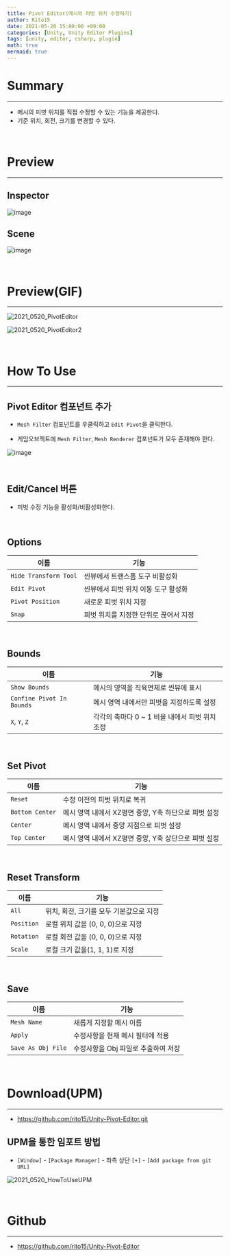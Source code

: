 ```yaml
---
title: Pivot Editor(메시의 피벗 위치 수정하기)
author: Rito15
date: 2021-05-20 15:00:00 +09:00
categories: [Unity, Unity Editor Plugins]
tags: [unity, editor, csharp, plugin]
math: true
mermaid: true
---
```


# Summary
---
- 메시의 피벗 위치를 직접 수정할 수 있는 기능을 제공한다.
- 기준 위치, 회전, 크기를 변경할 수 있다.

<br>

# Preview
---

## **Inspector**
![image](https://user-images.githubusercontent.com/42164422/118937470-8bf96400-b988-11eb-8683-3322d51f272a.png)

## **Scene**

![image](https://user-images.githubusercontent.com/42164422/118936749-c7dff980-b987-11eb-838d-8a673497ed17.png)

<br>

# Preview(GIF)
---

![2021_0520_PivotEditor](https://user-images.githubusercontent.com/42164422/118942640-e21cd600-b98d-11eb-97f2-25dac89a6ab9.gif)

![2021_0520_PivotEditor2](https://user-images.githubusercontent.com/42164422/118942646-e34e0300-b98d-11eb-8dd4-72a368d8016e.gif)

<br>

# How To Use
---

## **Pivot Editor 컴포넌트 추가**

- `Mesh Filter` 컴포넌트를 우클릭하고 `Edit Pivot`을 클릭한다.

- 게임오브젝트에 `Mesh Filter`, `Mesh Renderer` 컴포넌트가 모두 존재해야 한다.

![image](https://user-images.githubusercontent.com/42164422/118944426-83f0f280-b98f-11eb-8201-fd5dbc0c330b.png)

<br>

## **Edit/Cancel 버튼**

- 피벗 수정 기능을 활성화/비활성화한다.

<br>

## **Options**

|이름|기능|
|---|---|
|`Hide Transform Tool`|씬뷰에서 트랜스폼 도구 비활성화|
|`Edit Pivot`|씬뷰에서 피벗 위치 이동 도구 활성화|
|`Pivot Position`|새로운 피벗 위치 지정|
|`Snap`|피벗 위치를 지정한 단위로 끊어서 지정|

<br>

## **Bounds**

|이름|기능|
|---|---|
|`Show Bounds`|메시의 영역을 직육면체로 씬뷰에 표시|
|`Confine Pivot In Bounds`|메시 영역 내에서만 피벗을 지정하도록 설정|
|`X`, `Y`, `Z`|각각의 축마다 0 ~ 1 비율 내에서 피벗 위치 조정|

<br>

## **Set Pivot**

|이름|기능|
|---|---|
|`Reset`|수정 이전의 피벗 위치로 복귀|
|`Bottom Center`|메시 영역 내에서 XZ평면 중앙, Y축 하단으로 피벗 설정|
|`Center`|메시 영역 내에서 중앙 지점으로 피벗 설정|
|`Top Center`|메시 영역 내에서 XZ평면 중앙, Y축 상단으로 피벗 설정|

<br>

## **Reset Transform**

|이름|기능|
|---|---|
|`All`|위치, 회전, 크기를 모두 기본값으로 지정|
|`Position`|로컬 위치 값을 (0, 0, 0)으로 지정|
|`Rotation`|로컬 회전 값을 (0, 0, 0)으로 지정|
|`Scale`|로컬 크기 값을(1, 1, 1)로 지정|

<br>

## **Save**

|이름|기능|
|---|---|
|`Mesh Name`|새롭게 지정할 메시 이름|
|`Apply`|수정사항을 현재 메시 필터에 적용|
|`Save As Obj File`|수정사항을 Obj 파일로 추출하여 저장|

<br>

# Download(UPM)
---
- https://github.com/rito15/Unity-Pivot-Editor.git

## UPM을 통한 임포트 방법
 - `[Window]` - `[Package Manager]` - 좌측 상단 `[+]` - `[Add package from git URL]`

![2021_0520_HowToUseUPM](https://user-images.githubusercontent.com/42164422/118945484-7425de00-b990-11eb-93d6-17853a4836c6.gif)

<br>

# Github
---
- <https://github.com/rito15/Unity-Pivot-Editor>

